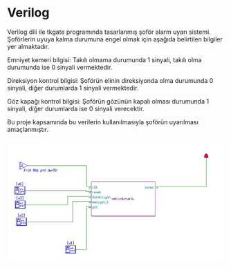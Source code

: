 # Verilog
Verilog dili ile tkgate programında tasarlanmış şoför alarm uyarı sistemi. 
Şoförlerin uyuya kalma durumuna engel olmak için aşağıda belirtilen bilgiler yer almaktadır.

Emniyet kemeri bilgisi: Takılı olmama durumunda 1 sinyali, takılı olma durumunda ise 0
sinyali vermektedir.

Direksiyon kontrol bilgisi: Şoförün elinin direksiyonda olma durumunda 0 sinyali, diğer
durumlarda 1 sinyali vermektedir.

Göz kapağı kontrol bilgisi: Şoförün gözünün kapalı olması durumunda 1 sinyali, diğer
durumlarda ise 0 sinyali verecektir.

Bu proje kapsamında bu verilerin kullanılmasıyla şoförün uyarılması amaçlanmıştır.

![alt text](https://github.com/alieken/Verilog/blob/main/Tasarim.JPG)
